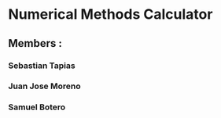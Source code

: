 # **Numerical Methods Calculator**
## **Members :**
### Sebastian Tapias 
### Juan Jose Moreno
### Samuel Botero

